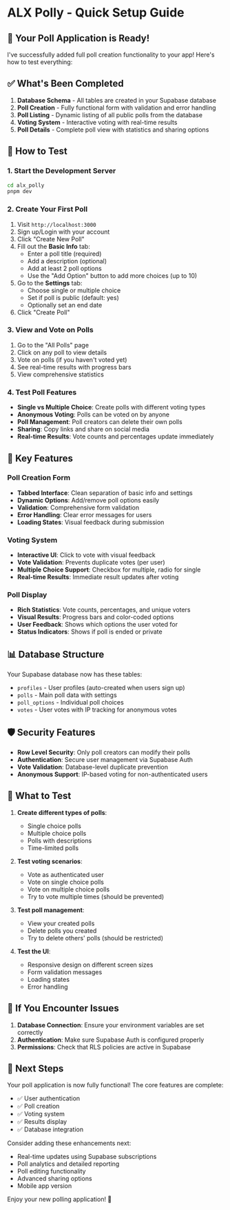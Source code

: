 # ALX Polly - Quick Setup Guide

## 🎉 Your Poll Application is Ready!

I've successfully added full poll creation functionality to your app! Here's how to test everything:

## ✅ What's Been Completed

1. **Database Schema** - All tables are created in your Supabase database
2. **Poll Creation** - Fully functional form with validation and error handling
3. **Poll Listing** - Dynamic listing of all public polls from the database
4. **Voting System** - Interactive voting with real-time results
5. **Poll Details** - Complete poll view with statistics and sharing options

## 🚀 How to Test

### 1. Start the Development Server
```bash
cd alx_polly
pnpm dev
```

### 2. Create Your First Poll
1. Visit `http://localhost:3000`
2. Sign up/Login with your account
3. Click "Create New Poll"
4. Fill out the **Basic Info** tab:
   - Enter a poll title (required)
   - Add a description (optional)
   - Add at least 2 poll options
   - Use the "Add Option" button to add more choices (up to 10)
5. Go to the **Settings** tab:
   - Choose single or multiple choice
   - Set if poll is public (default: yes)
   - Optionally set an end date
6. Click "Create Poll"

### 3. View and Vote on Polls
1. Go to the "All Polls" page
2. Click on any poll to view details
3. Vote on polls (if you haven't voted yet)
4. See real-time results with progress bars
5. View comprehensive statistics

### 4. Test Poll Features
- **Single vs Multiple Choice**: Create polls with different voting types
- **Anonymous Voting**: Polls can be voted on by anyone
- **Poll Management**: Poll creators can delete their own polls
- **Sharing**: Copy links and share on social media
- **Real-time Results**: Vote counts and percentages update immediately

## 🔧 Key Features

### Poll Creation Form
- **Tabbed Interface**: Clean separation of basic info and settings
- **Dynamic Options**: Add/remove poll options easily
- **Validation**: Comprehensive form validation
- **Error Handling**: Clear error messages for users
- **Loading States**: Visual feedback during submission

### Voting System
- **Interactive UI**: Click to vote with visual feedback
- **Vote Validation**: Prevents duplicate votes (per user)
- **Multiple Choice Support**: Checkbox for multiple, radio for single
- **Real-time Results**: Immediate result updates after voting

### Poll Display
- **Rich Statistics**: Vote counts, percentages, and unique voters
- **Visual Results**: Progress bars and color-coded options
- **User Feedback**: Shows which options the user voted for
- **Status Indicators**: Shows if poll is ended or private

## 📊 Database Structure

Your Supabase database now has these tables:
- `profiles` - User profiles (auto-created when users sign up)
- `polls` - Main poll data with settings
- `poll_options` - Individual poll choices
- `votes` - User votes with IP tracking for anonymous votes

## 🛡️ Security Features

- **Row Level Security**: Only poll creators can modify their polls
- **Authentication**: Secure user management via Supabase Auth
- **Vote Validation**: Database-level duplicate prevention
- **Anonymous Support**: IP-based voting for non-authenticated users

## 🎯 What to Test

1. **Create different types of polls**:
   - Single choice polls
   - Multiple choice polls
   - Polls with descriptions
   - Time-limited polls

2. **Test voting scenarios**:
   - Vote as authenticated user
   - Vote on single choice polls
   - Vote on multiple choice polls
   - Try to vote multiple times (should be prevented)

3. **Test poll management**:
   - View your created polls
   - Delete polls you created
   - Try to delete others' polls (should be restricted)

4. **Test the UI**:
   - Responsive design on different screen sizes
   - Form validation messages
   - Loading states
   - Error handling

## 🐛 If You Encounter Issues

1. **Database Connection**: Ensure your environment variables are set correctly
2. **Authentication**: Make sure Supabase Auth is configured properly
3. **Permissions**: Check that RLS policies are active in Supabase

## 🎉 Next Steps

Your poll application is now fully functional! The core features are complete:
- ✅ User authentication
- ✅ Poll creation
- ✅ Voting system
- ✅ Results display
- ✅ Database integration

Consider adding these enhancements next:
- Real-time updates using Supabase subscriptions
- Poll analytics and detailed reporting
- Poll editing functionality
- Advanced sharing options
- Mobile app version

Enjoy your new polling application! 🚀
